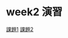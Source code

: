 # week2 演習

[課題1](https://colab.research.google.com/drive/10cNyBFcN0xcYO7wDA80AEcx8RwXH2O3F?usp=sharing)
[課題2](https://colab.research.google.com/drive/1aJ75IAqEz9aOIGW-ALtBgdP9eG7-hGcg?usp=sharing)

